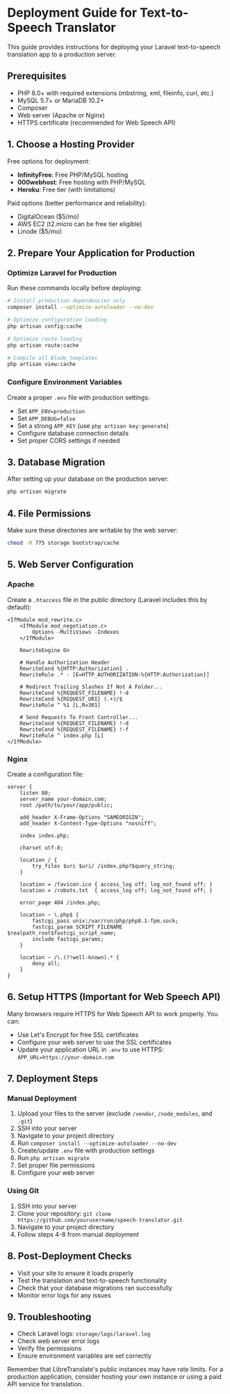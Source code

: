 # Deployment Guide for Text-to-Speech Translator

This guide provides instructions for deploying your Laravel text-to-speech translation app to a production server.

## Prerequisites

- PHP 8.0+ with required extensions (mbstring, xml, fileinfo, curl, etc.)
- MySQL 5.7+ or MariaDB 10.2+
- Composer
- Web server (Apache or Nginx)
- HTTPS certificate (recommended for Web Speech API)

## 1. Choose a Hosting Provider

Free options for deployment:

- **InfinityFree**: Free PHP/MySQL hosting
- **000webhost**: Free hosting with PHP/MySQL
- **Heroku**: Free tier (with limitations)

Paid options (better performance and reliability):
- DigitalOcean ($5/mo)
- AWS EC2 (t2.micro can be free tier eligible)
- Linode ($5/mo)

## 2. Prepare Your Application for Production

### Optimize Laravel for Production

Run these commands locally before deploying:

```bash
# Install production dependencies only
composer install --optimize-autoloader --no-dev

# Optimize configuration loading
php artisan config:cache

# Optimize route loading
php artisan route:cache

# Compile all Blade templates
php artisan view:cache
```

### Configure Environment Variables

Create a proper `.env` file with production settings:
- Set `APP_ENV=production`
- Set `APP_DEBUG=false`
- Set a strong `APP_KEY` (use `php artisan key:generate`)
- Configure database connection details
- Set proper CORS settings if needed

## 3. Database Migration

After setting up your database on the production server:

```bash
php artisan migrate
```

## 4. File Permissions

Make sure these directories are writable by the web server:

```bash
chmod -R 775 storage bootstrap/cache
```

## 5. Web Server Configuration

### Apache

Create a `.htaccess` file in the public directory (Laravel includes this by default):

```
<IfModule mod_rewrite.c>
    <IfModule mod_negotiation.c>
        Options -MultiViews -Indexes
    </IfModule>

    RewriteEngine On

    # Handle Authorization Header
    RewriteCond %{HTTP:Authorization} .
    RewriteRule .* - [E=HTTP_AUTHORIZATION:%{HTTP:Authorization}]

    # Redirect Trailing Slashes If Not A Folder...
    RewriteCond %{REQUEST_FILENAME} !-d
    RewriteCond %{REQUEST_URI} (.+)/$
    RewriteRule ^ %1 [L,R=301]

    # Send Requests To Front Controller...
    RewriteCond %{REQUEST_FILENAME} !-d
    RewriteCond %{REQUEST_FILENAME} !-f
    RewriteRule ^ index.php [L]
</IfModule>
```

### Nginx

Create a configuration file:

```
server {
    listen 80;
    server_name your-domain.com;
    root /path/to/your/app/public;

    add_header X-Frame-Options "SAMEORIGIN";
    add_header X-Content-Type-Options "nosniff";

    index index.php;

    charset utf-8;

    location / {
        try_files $uri $uri/ /index.php?$query_string;
    }

    location = /favicon.ico { access_log off; log_not_found off; }
    location = /robots.txt  { access_log off; log_not_found off; }

    error_page 404 /index.php;

    location ~ \.php$ {
        fastcgi_pass unix:/var/run/php/php8.1-fpm.sock;
        fastcgi_param SCRIPT_FILENAME $realpath_root$fastcgi_script_name;
        include fastcgi_params;
    }

    location ~ /\.(?!well-known).* {
        deny all;
    }
}
```

## 6. Setup HTTPS (Important for Web Speech API)

Many browsers require HTTPS for Web Speech API to work properly. You can:

- Use Let's Encrypt for free SSL certificates
- Configure your web server to use the SSL certificates
- Update your application URL in `.env` to use HTTPS: `APP_URL=https://your-domain.com`

## 7. Deployment Steps

### Manual Deployment

1. Upload your files to the server (exclude `/vendor`, `/node_modules`, and `.git`)
2. SSH into your server
3. Navigate to your project directory
4. Run `composer install --optimize-autoloader --no-dev`
5. Create/update `.env` file with production settings
6. Run `php artisan migrate`
7. Set proper file permissions
8. Configure your web server

### Using Git

1. SSH into your server
2. Clone your repository: `git clone https://github.com/yourusername/speech-translator.git`
3. Navigate to your project directory
4. Follow steps 4-8 from manual deployment

## 8. Post-Deployment Checks

- Visit your site to ensure it loads properly
- Test the translation and text-to-speech functionality
- Check that your database migrations ran successfully
- Monitor error logs for any issues

## 9. Troubleshooting

- Check Laravel logs: `storage/logs/laravel.log`
- Check web server error logs
- Verify file permissions
- Ensure environment variables are set correctly

Remember that LibreTranslate's public instances may have rate limits. For a production application, consider hosting your own instance or using a paid API service for translation.